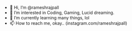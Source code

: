 - 👋 Hi, I’m @rameshrajpall
- 👀 I’m interested in Coding, Gaming, Lucid dreaming.
- 🌱 I’m currently learning many things, lol
- 📫 How to reach me, okay.. (instagram.com/rameshrajpall)


